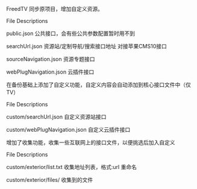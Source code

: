 FreedTV
同步原项目，增加自定义资源。

File	                       Descriptions

public.json	          公共接口，会有些公共参数配置暂时用不到

searchUrl.json	      资源站/定制导航/搜索接口地址 对接苹果CMS10接口

sourceNavigation.json	资源专题接口

webPlugNavigation.json	云插件接口

在备份基础上添加了自定义功能，自定义内容会自动添加到核心接口文件中（仅 TV）

File	                        Descriptions

custom/searchUrl.json	        自定义资源站接口

custom/webPlugNavigation.json	自定义云插件接口

增加了收集功能，收集一些互联网上的接口文件，以便挑选后加入自定义

File	                        Descriptions

custom/exterior/list.txt	收集地址列表，格式:url 重命名

custom/exterior/files/	   收集到的文件

